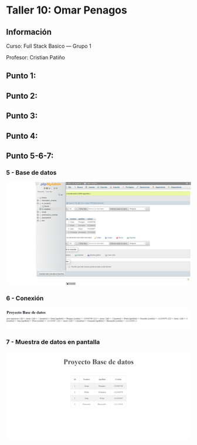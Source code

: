 <h1>Taller 10: Omar Penagos</h1>

<h2>Información</h2>
<p>Curso: Full Stack Basico — Grupo 1<p>
<p>Profesor: Cristian Patiño</p>
<h2>Punto 1: </h2>
<h2>Punto 2: </h2>
<h2>Punto 3: </h2>
<h2>Punto 4: </h2>
<h2>Punto 5-6-7: </h2>
<h3>5 - Base de datos</h3>

<img src="./public/images/mysql.png" alt="mysql"> 

<h3>6 - Conexión</h3>

<img src="./public/images/connection.png" alt="connection"> 

<h3>7 - Muestra de datos en pantalla</h3>

<img src="./public/images/bd.png" alt="muestra-de-datos"> 